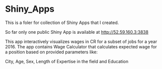 # Shiny_Apps
This is a foler for collection of Shiny Apps that I created.

So far only one public Shiny App is available at http://52.59.160.3:3838

This app interactively visualizes wages in CR for a subset of jobs for a year 2016.
The app contains Wage Calculator that calculates expected wage for a position based on provided parameters like:

City, Age, Sex, Length of Expertise in the field and Education
